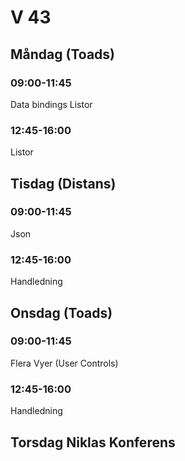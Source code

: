 # V 43

## Måndag (Toads)
### 09:00-11:45

Data bindings
Listor

### 12:45-16:00
Listor

## Tisdag (Distans)
### 09:00-11:45
Json
### 12:45-16:00
Handledning

## Onsdag (Toads)
### 09:00-11:45

Flera Vyer (User Controls)

### 12:45-16:00

Handledning

## Torsdag Niklas Konferens
